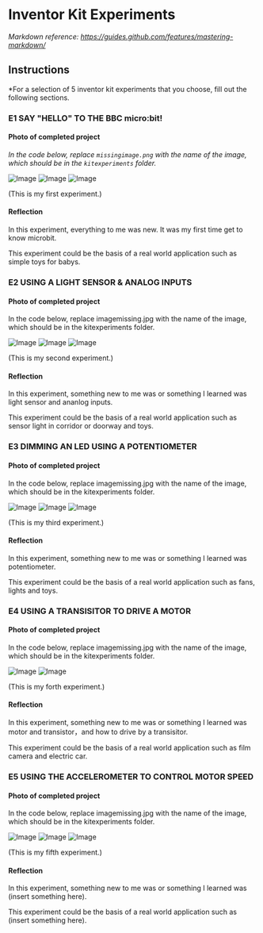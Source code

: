 # Inventor Kit Experiments

*Markdown reference: https://guides.github.com/features/mastering-markdown/*

## Instructions ##

*For a selection of 5 inventor kit experiments that you choose, fill out the following sections.

### E1 SAY "HELLO" TO THE BBC micro:bit! ###



#### Photo of completed project ####
*In the code below, replace `missingimage.png` with the name of the image, which should be in the `kitexperiments` folder.*

![Image](E1.PNG)
![Image](e1-1.jpeg)
![Image](e1-2.jpeg)


(This is my first experiment.)

#### Reflection ####

In this experiment, everything to me was new. It was my first time get to know microbit.

This experiment could be the basis of a real world application such as simple toys for babys.

### E2 USING A LIGHT SENSOR & ANALOG INPUTS ###



#### Photo of completed project ####
In the code below, replace imagemissing.jpg with the name of the image, which should be in the kitexperiments folder.

![Image](E2.PNG)
![Image](e2-1.jpeg)
![Image](e2-2.jpeg)

(This is my second experiment.)

#### Reflection ####

In this experiment, something new to me was or something I learned was light sensor and ananlog inputs.

This experiment could be the basis of a real world application such as sensor light in corridor or doorway and toys.

### E3 DIMMING AN LED USING A POTENTIOMETER ###



#### Photo of completed project ####
In the code below, replace imagemissing.jpg with the name of the image, which should be in the kitexperiments folder.

![Image](E3.PNG)
![Image](e3-1.jpeg)
![Image](e3-2.jpeg)

(This is my third experiment.)

#### Reflection ####

In this experiment, something new to me was or something I learned was potentiometer.

This experiment could be the basis of a real world application such as fans, lights and toys.

### E4 USING A TRANSISITOR TO DRIVE A MOTOR ###



#### Photo of completed project ####
In the code below, replace imagemissing.jpg with the name of the image, which should be in the kitexperiments folder.

![Image](E4.PNG)
![Image](e4-1.jpeg)

(This is my forth experiment.)

#### Reflection ####

In this experiment, something new to me was or something I learned was motor and transistor，and how to drive by a transisitor.

This experiment could be the basis of a real world application such as film camera and electric car.

### E5 USING THE ACCELEROMETER TO CONTROL MOTOR SPEED ###



#### Photo of completed project ####
In the code below, replace imagemissing.jpg with the name of the image, which should be in the kitexperiments folder.

![Image](E5.PNG)
![Image](e5-1.jpeg)
![Image](e5-2.jpeg)



(This is my fifth experiment.)

#### Reflection ####

In this experiment, something new to me was or something I learned was (insert something here).

This experiment could be the basis of a real world application such as (insert something here).

